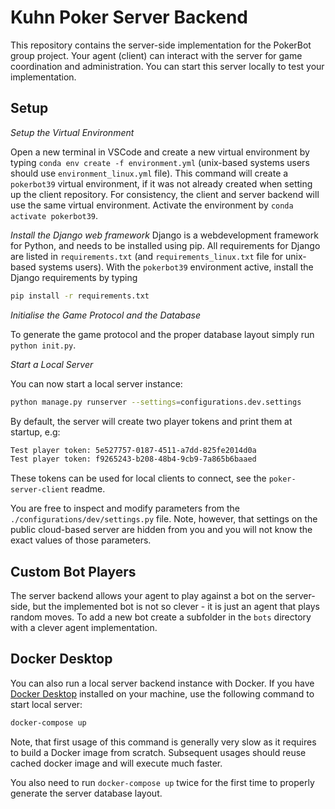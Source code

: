 # Kuhn Poker Server Backend

This repository contains the server-side implementation for the PokerBot group project. Your agent (client) can interact with the server for game coordination and administration. You can start this server locally to test your implementation.


## Setup

_Setup the Virtual Environment_

Open a new terminal in VSCode and create a new virtual environment by typing `conda env create -f environment.yml` (unix-based systems users should use `environment_linux.yml` file). This command will create a `pokerbot39` virtual environment, if it was not already created when setting up the client repository. For consistency, the client and server backend will use the same virtual environment. Activate the environment by `conda activate pokerbot39`.

_Install the Django web framework_
Django is a webdevelopment framework for Python, and needs to be installed using pip. All requirements for Django are listed in `requirements.txt` (and `requirements_linux.txt` file for unix-based systems users). With the `pokerbot39` environment active, install the Django requirements by typing
```bash
pip install -r requirements.txt
```

_Initialise the Game Protocol and the Database_

To generate the game protocol and the proper database layout simply run `python init.py`.

_Start a Local Server_

You can now start a local server instance:

```bash
python manage.py runserver --settings=configurations.dev.settings
```

By default, the server will create two player tokens and print them at startup, e.g:
```bash
Test player token: 5e527757-0187-4511-a7dd-825fe2014d0a
Test player token: f9265243-b208-48b4-9cb9-7a865b6baaed
```
These tokens can be used for local clients to connect, see the `poker-server-client` readme.

You are free to inspect and modify parameters from the `./configurations/dev/settings.py` file. 
Note, however, that settings on the public cloud-based server are hidden from you and you will not know the exact values of those parameters.

## Custom Bot Players

The server backend allows your agent to play against a bot on the server-side, but the implemented bot is not so clever - it is just an agent that plays random moves. To add a new bot create a subfolder in the `bots` directory with a clever agent implementation.


## Docker Desktop

You can also run a local server backend instance with Docker. If you have [Docker Desktop](https://www.docker.com/products/docker-desktop) installed on your machine, use the following command to start local server:

```bash
docker-compose up
```

Note, that first usage of this command is generally very slow as it requires to build a Docker image from scratch. Subsequent usages should reuse cached docker image and will execute much faster.

You also need to run `docker-compose up` twice for the first time to properly generate the server database layout.
